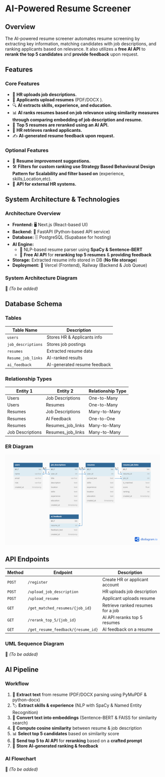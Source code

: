 # AI-Powered Resume Screener

## Overview
The AI-powered resume screener automates resume screening by extracting key information, matching candidates with job descriptions, and ranking applicants based on relevance. It also utilizes a **free AI API** to **rerank the top 5 candidates** and **provide feedback** upon request.

## Features

### Core Features
- 🏢 **HR uploads job descriptions.**
- 📄 **Applicants upload resumes** (PDF/DOCX ).
- 🔍 **AI extracts skills, experience, and education.**
- 📊 **AI ranks resumes based on job relevance using similarity measures through comparing embedding of job description and resume.**
- 🤖 **Top 5 resumes are reranked using an AI API.**
- 📌 **HR retrieves ranked applicants.**
- ✍️ **AI-generated resume feedback upon request.**

### Optional Features
- 📢 **Resume improvement suggestions.**
- 🛠️ **Filters for custom ranking use Strategy Based Behavioural Design Pattern for Scalability and filter based on** (experience, skills,Location,etc).
- 🔗 **API for external HR systems.**

## System Architecture & Technologies

### Architecture Overview
- **Frontend:** 🖥️ Next.js (React-based UI)
- **Backend:** 🚀 FastAPI (Python-based API service)
- **Database:** 🗄️ PostgreSQL (Supabase for hosting)
- **AI Engine:**
  - 🧠 NLP-based resume parser using **SpaCy & Sentence-BERT**
  - 🤖 **Free AI API** for **reranking top 5 resumes** & **providing feedback**
- **Storage:** Extracted resume info stored in DB (**No file storage**)
- **Deployment:** 🚀 Vercel (Frontend), Railway (Backend & Job Queue)

### **System Architecture Diagram**
📌 _(To be added)_

## Database Schema

### Tables
| Table Name         | Description                   |
|--------------------|-----------------------------|
| `users`           | Stores HR & Applicants info  |
| `job_descriptions` | Stores job postings         |
| `resumes`          | Extracted resume data       |
| `Resume_job_links` | AI-ranked results           |
| `ai_feedback`     | AI-generated resume feedback |

### Relationship Types

| Entity 1          | Entity 2          | Relationship Type  |
|-------------------|-------------------|--------------------|
| Users             | Job Descriptions  | One-to-Many        |
| Users             | Resumes           | One-to-Many        |
| Resumes           | Job Descriptions  | Many-to-Many       |
| Resumes           | AI Feedback       | One-to-One        |
| Resumes           | Resumes_job_links  | Many-to-Many       |
| Job Descriptions  | Resumes_job_links  | Many-to-Many       |

### **ER Diagram**

![Alt text](ERD.png "ERD")

## API Endpoints

| Method | Endpoint                          | Description                           |
|--------|-----------------------------------|---------------------------------------|
| `POST` | `/register`                       | Create HR or applicant account       |
| `POST` | `/upload_job_description`         | HR uploads job description           |
| `POST` | `/upload_resume`                  | Applicant uploads resume             |
| `GET`  | `/get_matched_resumes/{job_id}`   | Retrieve ranked resumes for a job    |
| `GET`  | `/rerank_top_5/{job_id}`          | AI API reranks top 5 resumes        |
| `GET`  | `/get_resume_feedback/{resume_id}`| AI feedback on a resume              |

### **UML Sequence Diagram**
📌 _(To be added)_

## AI Pipeline

### **Workflow**
1. 📂 **Extract text** from resume (PDF/DOCX parsing using PyMuPDF & python-docx)
2. 🏷 **Extract skills & experience** (NLP with SpaCy & Named Entity Recognition)
3. 🔢 **Convert text into embeddings** (Sentence-BERT & FAISS for similarity search)
4. 📏 **Compute cosine similarity** between resume & job description
5. 📊 **Select top 5 candidates** based on similarity score
6. 🔗 **Send top 5 to AI API** for **reranking** based on a **crafted prompt**
7. 📝 **Store AI-generated ranking & feedback**

### **AI Flowchart**
📌 _(To be added)_

